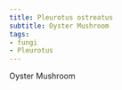 ```yaml
---
title: Pleurotus ostreatus
subtitle: Oyster Mushroom
tags:
- fungi
- Pleurotus
---
```


Oyster Mushroom
